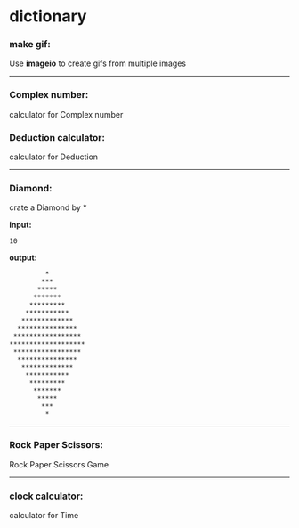 # dictionary
### make gif:
Use **imageio** to create gifs from multiple images

---

### Complex number:
calculator for Complex number

### Deduction calculator:
calculator for Deduction

---

### Diamond:
crate a Diamond by * 

**input:**
```
10
```

**output:**

```
         *  
        *** 
       *****
      *******
     *********
    ***********
   *************
  ***************
 *****************
*******************
 *****************
  ***************
   *************
    ***********
     *********
      *******
       *****
        ***
         *
 ```

---

### Rock Paper Scissors:
Rock Paper Scissors Game

---

### clock calculator:
calculator for Time
